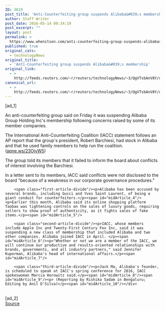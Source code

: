 ```yaml
---
ID: 3619
post_title: 'Anti-Counterfeiting group suspends Alibaba&#039;s membership'
author: Staff Writer
post_date: 2016-05-14 09:34:19
post_excerpt: ""
layout: post
permalink: >
  https://www.whenitson.com/anti-counterfeiting-group-suspends-alibabas-membership/
published: true
original_cats:
  - technologyNews
original_title:
  - 'Anti-Counterfeiting group suspends Alibaba&#039;s membership'
original_link:
  - >
    http://feeds.reuters.com/~r/reuters/technologyNews/~3/QgVTsbAnV8Y/us-alibaba-iacc-idUSKCN0Y42LS
canonical_url:
  - >
    http://feeds.reuters.com/~r/reuters/technologyNews/~3/QgVTsbAnV8Y/us-alibaba-iacc-idUSKCN0Y42LS
---
```

 [ad_1]
<br><div id="articleText">
<span id="midArticle_start"/>

<span class="focusParagraph" readability="3"><p><span class="articleLocatio&lt;/span&gt;n">An anti-counterfeiting group said on Friday it was suspending Alibaba Group Holding Inc's membership following concerns raised by some of its member companies.</span></p></span><span id="midArticle_0"/><p>The International Anti-Counterfeiting Coalition (IACC) statement follows an AP report that the group's president, Robert Barchiesi, had stock in Alibaba and that he used family members to help run the coalition. (<a href="http://apne.ws/23OjyW5">apne.ws/23OjyW5</a>)</p><span id="midArticle_1"/><p>The group told its members that it failed to inform the board about conflicts of interest involving the Barchiesi.</p><span id="midArticle_2"/><p>In a letter sent to its members, IACC said conflicts were not disclosed to the board "because of a weakness in our corporate governance procedures." </p><span id="midArticle_3"/>
        
        <span class="first-article-divide"/><p>Alibaba has been accused by several brands, including Gucci and Yves Saint Laurent, of being a giant conduit for counterfeiters.</p><span id="midArticle_4"/><p>Earlier this month, Alibaba said its online shopping platform Taobao was tightening controls on the sales of luxury goods, requiring sellers to show proof of authenticity, as it fights sales of fake items.</p><span id="midArticle_5"/>
        
        <span class="second-article-divide"/><p>IACC, whose members include Apple Inc and Twenty-First Century Fox Inc, said it was suspending a new class of membership that included Alibaba and two other companies. Alibaba joined IACC in April. </p><span id="midArticle_6"/><p>"Whether or not we are a member of the IACC, we will continue our productive and results-oriented relationships with brands, governments, and all industry partners," said Jennifer Kuperman, Alibaba's head of international affairs.</p><span id="midArticle_7"/>
        
        <span class="third-article-divide"/><p>Jack Ma, Alibaba's founder, is scheduled to speak at IACC's spring conference for 2016, IACC spokeswoman Marcia Horowitz said.</p><span id="midArticle_8"/><span id="midArticle_9"/><p> (Reporting by Rishika Sadam in Bengaluru; Editing by Anil D'Silva)</p><span id="midArticle_10"/></div>
<br>[ad_2]
<br><a href="http://feeds.reuters.com/~r/reuters/technologyNews/~3/QgVTsbAnV8Y/us-alibaba-iacc-idUSKCN0Y42LS">Source </a>